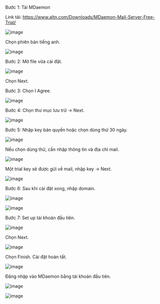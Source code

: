 Bước 1: Tải MDaemon

Link tải: https://www.altn.com/Downloads/MDaemon-Mail-Server-Free-Trial/

![image](https://user-images.githubusercontent.com/111716161/192664716-710225e2-d6f7-4da2-b2f0-5bda5aa01f90.png)

Chọn phiên bản tiếng anh.

![image](https://user-images.githubusercontent.com/111716161/192664854-d4c1b888-4b2c-4e3d-bd62-d8e099228cf4.png)

Bước 2: Mở file vừa cài đặt. 

![image](https://user-images.githubusercontent.com/111716161/192665044-9cdb267e-bd89-4463-b83c-c11573c8c52b.png)

Chọn Next.

Bước 3: Chọn I Agree.

![image](https://user-images.githubusercontent.com/111716161/192665189-e8aa077c-d119-49c7-becf-90120b0c6bba.png)

Bước 4: Chọn thư mục lưu trữ -> Next.

![image](https://user-images.githubusercontent.com/111716161/192665423-d29f668e-16f8-4a20-9e38-48692c82064b.png)

Bước 5: Nhập key bản quyền hoặc chọn dùng thử 30 ngày. 

![image](https://user-images.githubusercontent.com/111716161/192665945-05908b46-21f3-4f09-a16d-9a4e8b0f5c53.png)

Nếu chọn dùng thử, cần nhập thông tin và địa chỉ mail. 

![image](https://user-images.githubusercontent.com/111716161/192666891-8f40fe4d-ba28-4a2a-a603-81516e942a57.png)

Một trial key sẽ được gửi về mail, nhập key -> Next. 

![image](https://user-images.githubusercontent.com/111716161/192667381-01f86444-f245-4037-993e-55ee6c14d090.png)

Bước 6: Sau khi cài đặt xong, nhập domain.

![image](https://user-images.githubusercontent.com/111716161/192667471-b992df6d-02a0-4045-ad29-057b682fdad0.png)

![image](https://user-images.githubusercontent.com/111716161/192668285-843359c6-1cc3-470b-b7a1-f66070160f9c.png)

Bước 7: Set up tài khoản đầu tiên. 

![image](https://user-images.githubusercontent.com/111716161/192668776-93ac25cc-d2b9-4213-9c4d-987578a69600.png)

Chọn Next.

![image](https://user-images.githubusercontent.com/111716161/192668811-eca3e98c-8780-4644-8118-4e1b70266220.png)

Chọn Finish. Cài đặt hoàn tất.

![image](https://user-images.githubusercontent.com/111716161/192668910-cb50830a-149b-46f3-8e11-8f89de8e5759.png)

Đăng nhập vào MDaemon bằng tài khoản đầu tiên. 

![image](https://user-images.githubusercontent.com/111716161/192669868-b74fa9cc-fe71-4dac-a844-ac5c94e36fb7.png)

![image](https://user-images.githubusercontent.com/111716161/192669803-ec9f7a9f-15d9-4497-b3e5-0ba1dc1e40db.png)
